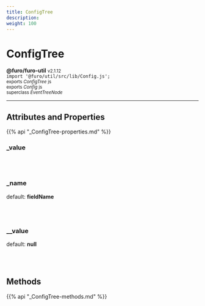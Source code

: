 ```yaml
---
title: ConfigTree
description: 
weight: 100
---
```


# ConfigTree

**@furo/furo-util** <small>v2.1.12</small>
<br>`import '@furo/util/src/lib/Config.js';`<small>
<br>exports *ConfigTree* js
<br>exports *Config* js
<br>superclass *EventTreeNode*</small>


****



## Attributes and Properties
{{% api "_ConfigTree-properties.md" %}}



### **_value**
</small>


<br><br>

### **_name**
default: **fieldName**</small>


<br><br>

### **__value**
default: **null**</small>


<br><br>



## Methods
{{% api "_ConfigTree-methods.md" %}}




